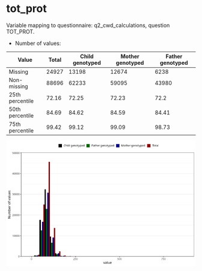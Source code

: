 # tot_prot
Variable mapping to questionnaire: q2_cwd_calculations, question TOT_PROT.
- Number of values:

| Value | Total | Child genotyped | Mother genotyped | Father genotyped |
| ----- | ----- | --------------- | ---------------- | ---------------- |
| Missing | 24927 | 13198 | 12674 | 6238 |
| Non-missing | 88696 | 62233 | 59095 | 43980 |
| 25th percentile | 72.16 | 72.25 | 72.23 | 72.2 |
| 50th percentile | 84.69 | 84.62 | 84.59 | 84.41 |
| 75th percentile | 99.42 | 99.12 | 99.09 | 98.73 |



![](tot_prot_n.png)




